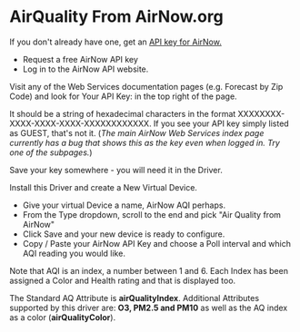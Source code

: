 # AirQuality From AirNow.org

If you don't already have one, get an <a href="https://docs.airnowapi.org/account/request/">API key for AirNow.</a>

<UL><li>Request a free AirNow API key</li>
<li>Log in to the AirNow API website.</li></UL>

Visit any of the Web Services documentation pages (e.g. Forecast by Zip Code) and look for Your API Key: in the top right of the page.

It should be a string of hexadecimal characters in the format XXXXXXXX-XXXX-XXXX-XXXX-XXXXXXXXXXXX. If you see your API key simply listed as GUEST, that's not it. (<i>The main AirNow Web Services index page currently has a bug that shows this as the key even when logged in. Try one of the subpages.</i>)

Save your key somewhere - you will need it in the Driver.

Install this Driver and create a New Virtual Device. 
<UL><li>Give your virtual Device a name, AirNow AQI perhaps.</li>
<li>From the Type dropdown, scroll to the end and pick "Air Quality from AirNow"</li>
<li>Click Save and your new device is ready to configure.</li>
<li>Copy / Paste your AirNow API Key and choose a Poll interval and which AQI reading you would like.</li></UL>

Note that AQI is an index, a number between 1 and 6. Each Index has been assigned a Color and Health rating and that is displayed too.

The Standard AQ Attribute is <b>airQualityIndex</b>. Additional Attributes supported by this driver are: <b>O3, PM2.5 and PM10</b> as well as the AQ index as a color (<b>airQualityColor</b>).
